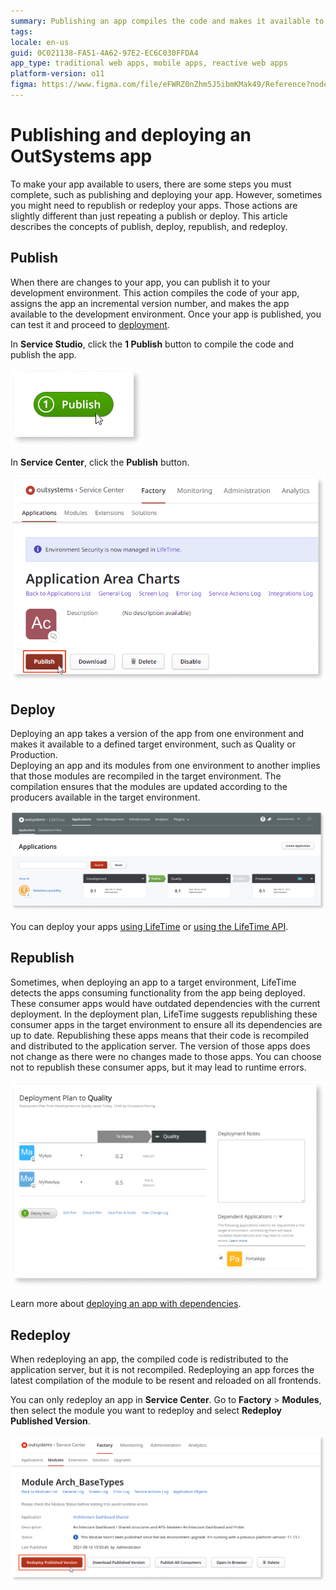 ```yaml
---
summary: Publishing an app compiles the code and makes it available to the development environment, while deploying an app takes a version of the app from one environment to another and compiles the code in the target environment.
tags:
locale: en-us
guid: 0C021138-FA51-4A62-97E2-EC6C030FFDA4
app_type: traditional web apps, mobile apps, reactive web apps
platform-version: o11
figma: https://www.figma.com/file/eFWRZ0nZhm5J5ibmKMak49/Reference?node-id=2322:3941
---
```


# Publishing and deploying an OutSystems app

To make your app available to users, there are some steps you must complete, such as publishing and deploying your app. However, sometimes you might need to republish or redeploy your apps. Those actions are slightly different than just repeating a publish or deploy. This article describes the concepts of publish, deploy, republish, and redeploy.  

## Publish

When there are changes to your app, you can publish it to your development environment. This action compiles the code of your app, assigns the app an incremental version number, and makes the app available to the development environment. Once your app is published, you can test it and proceed to [deployment](#deploy).  

In **Service Studio**, click the **1 Publish** button to compile the code and publish the app.  

![Screenshot of the Service Studio interface with the '1 Publish' button highlighted](images/1-publish-ss.png "Publishing in Service Studio")

In **Service Center**, click the **Publish** button. 

![Screenshot of the Service Center interface with the 'Publish' button highlighted](images/publish-sc.png "Publishing in Service Center")

## Deploy

Deploying an app takes a version of the app from one environment and makes it available to a defined target environment, such as Quality or Production.  
Deploying an app and its modules from one environment to another implies that those modules  are recompiled in the target environment. The compilation ensures that the modules are updated according to the producers available in the target environment.  

![Flowchart illustrating the deployment process of an app using LifeTime](images/deploy-lt.png "Deployment Process")

You can deploy your apps [using LifeTime](../../deploying-apps/deploy-an-application.md) or [using the LifeTime API](../apis/lifetime-deployment/examples/api-deploy-app.md).  

## Republish

Sometimes, when deploying an app to a target environment, LifeTime detects the apps consuming functionality from the app being deployed. These consumer apps would have outdated dependencies with the current deployment. In the deployment plan, LifeTime suggests republishing these consumer apps in the target environment to ensure all its dependencies are up to date. Republishing these apps means that their code is recompiled and distributed to the application server. The version of those apps does not change as there were no changes made to those apps. You can choose not to republish these consumer apps, but it may lead to runtime errors.  

![Screenshot showing the LifeTime deployment plan suggesting republishing of consumer apps with outdated dependencies](images/deploy-dependencies-lt.png "Deploying with Dependencies")

Learn more about [deploying an app with dependencies](../../deploying-apps/deploy-an-application-with-dependencies.md).

## Redeploy

When redeploying an app, the compiled code is redistributed to the application server, but it is not recompiled. Redeploying an app forces the latest compilation of the module to be resent and reloaded on all frontends.  

You can only redeploy an app in **Service Center**. Go to **Factory** > **Modules**, then select the module you want to redeploy and select **Redeploy Published Version**.

![Screenshot of the Service Center interface with the 'Redeploy Published Version' option for a module](images/redeploy-sc.png "Redeploying in Service Center")





